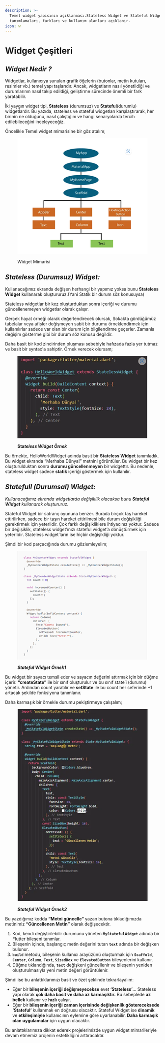 ```yaml
---
description: >-
  Temel widget yapısının açıklanması.Stateless Widget ve Stateful Widget
  tanımlamaları, farkları ve kullanım alanları açıklanır.
icon: w
---
```


# Widget Çeşitleri

## _Widget Nedir ?_&#x20;

&#x20; Widgetlar, kullanıcıya sunulan grafik öğelerin (butonlar, metin kutuları, resimler vb.) temel yapı taşlarıdır. Ancak, widgetların nasıl yönetildiği ve durumlarının nasıl takip edildiği, geliştirme sürecinde önemli bir fark yaratabilir.

&#x20;  İki yaygın widget tipi, **Stateless** (durumsuz) ve **Stateful**(durumlu) widgetlardır. Bu yazıda, stateless ve stateful widgetları karşılaştırarak, her birinin ne olduğunu, nasıl çalıştığını ve hangi senaryolarda tercih edilebileceğini inceleyeceğiz. &#x20;

&#x20;  Öncelikle Temel widget mimarisine bir göz atalım;&#x20;

<div data-full-width="false"><figure><img src="../.gitbook/assets/image (3).png" alt="Temel widget mimarisi"><figcaption><p>Widget Mimarisi</p></figcaption></figure></div>



## _Stateless (Durumsuz) Widget:_&#x20;

&#x20;  Kullanacağımız ekranda değişen herhangi bir yapımız yoksa bunu **Stateless Widget** kullanarak oluştururuz.(Yani Statik bir durum söz konusuysa)

&#x20;  Stateless widgetlar bir kez oluşturduktan sonra içeriği ve durumu güncellenemeyen widgetlar olarak çalışır.

&#x20;  Gerçek hayat örneği olarak değerlendirecek olursak, Sokakta gördüğümüz tabelalar veya afişler değişmeyen sabit bir durumu örneklendirmek için kullanılırlar sadece var olan bir durum için bilgilendirme geçerler. Zamanla değişim gösterme gibi bir durum söz konusu degildir.

&#x20;  Daha basit bir kod zincirinden oluşması sebebiyle hafızada fazla yer tutmaz ve basit bir syntax'a sahiptir. Örnek verecek olursam;&#x20;

<figure><img src="../.gitbook/assets/image (4).png" alt=""><figcaption><p><strong>Sta</strong><em><strong>teless Widget Örnek</strong></em></p></figcaption></figure>

&#x20;  Bu örnekte, HelloWorldWidget adında basit bir **Stateless Widget** tanımladık. Bu widget ekranda “Merhaba Dünya!” metnini görüntüler. Bu widget bir kez oluşturulduktan sonra **durumu güncellenmeyen** bir widgettır. Bu nedenle, stateless widget sadece **statik** içeriği göstermek için kullanılır.



## _Statefull (Durumsal) Widget:_ &#x20;

&#x20; _Kullanacağımız ekranda widgetlarda değişiklik olacaksa bunu **Stateful Widget** kullanarak oluştururuz._

&#x20;  Stateful Widget bir satranç oyununa benzer. Burada birçok taş hareket ettirilirken, sadece bir taşın hareket ettirilmesi bile durum değişikliği gerektirmek için yeterlidir. Çok farklı değişikliklere ihtiyacınız yoktur. Sadece bir değişiklik, stateless widget’ınızı stateful widget’a dönüştürmek için yeterlidir. Stateless widget’ların ise hiçbir değişikliği yoktur.

&#x20;  Şimdi bir kod parçacığında durumu gözlemleyelim;

<figure><img src="../.gitbook/assets/image (5).png" alt=""><figcaption><p><em><strong>Stateful Widget Örnek1</strong></em></p></figcaption></figure>

&#x20;  Bu widget bir sayacı temsil eder ve sayacın değerini attırmak için bir düğme içerir. **“createState”** ile bir sınıf oluşturulur ve bu sınıf state’i (durumu) yönetir. Ardından count yaratılır ve **setState** ile bu count her seferinde +1 artacak şekilde fonksiyona tanımlanır. &#x20;

&#x20;  Daha karmaşık bir örnekle durumu pekiştirmeye çalışalım;&#x20;

<figure><img src="../.gitbook/assets/image (6).png" alt=""><figcaption><p><em><strong>Stateful Widget Örnek2</strong></em></p></figcaption></figure>

&#x20;  Bu yazdığımız kodda **“Metni güncelle”** yazan butona tıkladığımızda metinimiz **“Güncellenen Metin”** olarak değişecektir.

1. Kod, kendi değiştirilebilir durumunu yöneten **`MyStatefulWidget`** adında bir Flutter bileşeni tanımlar.
2. Bileşenin içinde, başlangıç metin değerini tutan **`text`** adında bir değişken bulunur.
3. **`build`** metodu, bileşenin kullanıcı arayüzünü oluşturmak için **`Scaffold`**, **`Center`**, **`Column`**, **`Text`**, **`SizedBox`** ve **`ElevatedButton`** bileşenlerini kullanır.
4. Düğme tıklandığında, **`text`** değişkeni güncellenir ve bileşenin yeniden oluşturulmasıyla yeni metin değeri görüntülenir.

&#x20;  Şimdi ise bu anlattıklarımızı basit ve özet şeklinde tekrarlayalım:

* Eğer bir **bileşenin içeriği değişmeyecekse** evet **‘Stateless’**… Stateless yapı olarak **çok daha basit ve daha az karmaşıktır.** Bu sebeplede **az bellek** kullanır ve **hızlı** çalışır.
* Eğer bir **bileşenin içeriği zaman içerisinde değişkenlik göstereceksede** **‘Stateful’** kullanmak en doğrusu olacaktır. Stateful Widget ise **dinamik** ve **etkileşimiyle** kullanıcının eylemine göre uyarlanabilir. **Daha karmaşık olan uygulamalar** için uygun olacaktır.

&#x20;  Bu anlattıklarımıza dikkat ederek projelerimizde uygun widget mimarileriyle devam etmemiz projenin estetikliğini arttıracaktır.&#x20;

&#x20;
